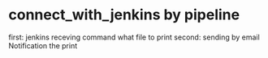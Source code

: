 # connect_with_jenkins by pipeline

first: jenkins receving command what file to print
second: sending by email Notification the print
